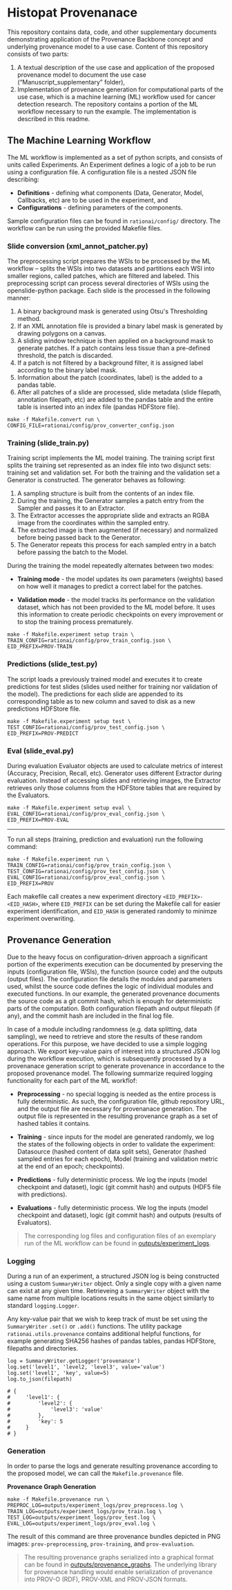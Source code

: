 # Histopat Provenanace

This repository contains data, code, and other supplementary documents demonstrating application of the Provenance Backbone concept and underlying provenance model to a use case. Content of this repository consists of two parts:

1.  A textual description of the use case and application of the proposed provenance model to document the use case (“Manuscript_supplementary” folder),
2.	Implementation of provenance generation for computational parts of the use case, which is a machine learning (ML) workflow used for cancer detection research. The repository contains a portion of the ML workflow necessary to run the example. The implementation is described in this readme.


## The Machine Learning Workflow

The ML workflow is implemented as a set of python scripts, and consists of units called Experiments. An Experiment defines a logic of a job to be run using a configuration file. A configuration file is a nested JSON file describing:

- **Definitions** - defining what components (Data, Generator, Model, Callbacks, etc) are to be used in the experiment, and
- **Configurations** - defining parameters of the components.

Sample configuration files can be found in `rationai/config/` directory. The workflow can be run using the provided Makefile files.

### Slide conversion (xml_annot_patcher.py)

The preprocessing script prepares the WSIs to be processed by the ML workflow – splits the WSIs into two datasets and partitions each WSI into smaller regions, called patches, which are filtered and labeled. This preprocessing script  can process several directories of WSIs using the openslide-python package. Each slide is the processed in the following manner:

1. A binary background mask is generated using Otsu's Thresholding method.
2. If an XML annotation file is provided a binary label mask is generated by drawing polygons on a canvas. 
3. A sliding window technique is then applied on a background mask to generate patches. If a patch contains less tissue than a pre-defined threshold, the patch is discarded.
4. If a patch is not filtered by a background filter, it is assigned label according to the binary label mask.
5. Information about the patch (coordinates, label) is the added to a pandas table.
6. After all patches of a slide are processed, slide metadata (slide filepath, annotation filepath, etc) are added to the pandas table and the entire table is inserted into an index file (pandas HDFStore file).

```
make -f Makefile.convert run \
CONFIG_FILE=rationai/config/prov_converter_config.json
```

### Training (slide_train.py)

Training script implements the ML model training. The training script first splits the training set represented as an index file into two disjunct sets: training set and validation set. For both the training and the validation set a Generator is constructed. The generator behaves as following:

1. A sampling structure  is built from the contents of an index file.
2. During the training, the Generator samples a patch entry from the Sampler and passes it to an Extractor.
3. The Extractor accesses the appropriate slide and extracts an RGBA image from the coordinates within the sampled entry.
4. The extracted image is then augmented (if necessary) and normalized before being passed back to the Generator.
5. The Generator repeats this process for each sampled entry in a batch before passing the batch to the Model.

During the training the model repeatedly alternates between two modes:

- **Training mode** - the model updates its own parameters (weights) based on how well it manages to predict a correct label for the patches.

- **Validation mode** - the model tracks its performance on the validation dataset, which has not been provided to the ML model before. It uses this information to create periodic checkpoints on every improvement or to stop the training process prematurely.

```
make -f Makefile.experiment setup train \
TRAIN_CONFIG=rationai/config/prov_train_config.json \
EID_PREFIX=PROV-TRAIN
```

### Predictions (slide_test.py)

The script loads a previously trained model and executes it to create predictions for test slides (slides used neither for training nor validation of the model). The predictions for each slide are appended to its corresponding table as to new column and saved to disk as a new predictions HDFStore file.

```
make -f Makefile.experiment setup test \
TEST_CONFIG=rationai/config/prov_test_config.json \
EID_PREFIX=PROV-PREDICT
```

### Eval (slide_eval.py)

During evaluation Evaluator objects are used to calculate metrics of interest (Accuracy, Precision, Recall, etc). Generator uses different Extractor during evaluation. Instead of accessing slides and retrieving images, the Extractor retrieves only those columns from the HDFStore tables that are required by the Evaluators.

```
make -f Makefile.experiment setup eval \
EVAL_CONFIG=rationai/config/prov_eval_config.json \
EID_PREFIX=PROV-EVAL
```

---

To run all steps (training, prediction and evaluation) run the following command:

```
make -f Makefile.experiment run \
TRAIN_CONFIG=rationai/config/prov_train_config.json \
TEST_CONFIG=rationai/config/prov_test_config.json \
EVAL_CONFIG=rationai/config/prov_eval_config.json \
EID_PREFIX=PROV
```

Each makefile call creates a new experiment directory `<EID_PREFIX>-<EID_HASH>`, where `EID_PREFIX` can be set during the Makefile call for easier experiment identification, and `EID_HASH` is generated randomly to minimze experiment overwriting.

## Provenance Generation

Due to the heavy focus on configuration-driven approach a significant portion of the experiments execution can be documented by preserving the inputs (configuration file, WSIs), the function (source code) and the outputs (output files). The configuration file details the modules and parameters used, whilst the source code defines the logic of individual modules and executed functions. In our example, the generated provenance documents the source code as a git commit hash, which is enough for deterministic parts of the computation. Both configuration filepath and output filepath (if any), and the commit hash are included in the final log file.

In case of a module including randomness (e.g. data splitting, data sampling), we need to retrieve and store the results of these random operations. For this purpose, we have decided to use a simple logging approach. We export key-value pairs of interest into a structured JSON log during the workflow execution, which is  subsequently processed by a provenanace generation script to generate provenance in accordance to the proposed provenance model. The following summarize required logging functionality for each part of the ML workflof:

- **Preprocessing** - no special logging is needed as the entire process is fully deterministic. As such, the configuration file, github repository URL, and the output file are necessary for provenanace generation. The output file is represented in the resulting provenance graph as a set of hashed tables it contains.

- **Training** - since inputs for the model are generated randomly, we log the states of the following objects in order to validate the experiment: Datasource (hashed content of data split sets), Generator (hashed sampled entries for each epoch), Model (training and validation metric at the end of an epoch; checkpoints). 

- **Predictions** - fully deterministic process. We log the inputs (model checkpoint and dataset), logic (git commit hash) and outputs (HDF5 file with predictions).

- **Evaluations** - fully deterministic process. We log the inputs (model checkpoint and dataset), logic (git commit hash) and outputs (results of Evaluators). 

> The corresponding log files and configuration files of an exemplary run of the ML workflow can be found in [outputs/experiment_logs](/outputs/experiment_logs).

### Logging

During a run of an experiment, a structured JSON log is being constructed using a custom `SummaryWriter` object. Only a single copy with a given name can exist at any given time. Retrieveing a `SummaryWriter` object with the same name from multiple locations results in the same object similarly to standard `logging.Logger`. 

Any key-value pair that we wish to keep track of must be set using the `SummaryWriter` `.set()` or `.add()` functions. The utility package `rationai.utils.provenance` contains additional helpful functions, for example generating SHA256 hashes of pandas tables, pandas HDFStore, filepaths and directories.

```
log = SummaryWriter.getLogger('provenance')
log.set('level1', 'level2, 'level3', value='value')
log.set('level1', 'key', value=5)
log.to_json(filepath)

# {
#     'level1': {
#         'level2': {
#             'level3': 'value'
#         },
#         'key': 5
#     }
# }

```



### Generation

In order to parse the logs and generate resulting provenance according to the proposed model, we can call the `Makefile.provenance` file.

**Provenance Graph Generation**

```
make -f Makefile.provenance run \
PREPROC_LOG=outputs/experiment_logs/prov_preprocess.log \
TRAIN_LOG=outputs/experiment_logs/prov_train.log \
TEST_LOG=outputs/experiment_logs/prov_test.log \
EVAL_LOG=outputs/experiment_logs/prov_eval.log \
```

The result of this command are three provenance bundles depicted in PNG images: `prov-preprocessing`, `prov-training`, and `prov-evaluation`.

> The resulting provenance graphs serialized into a graphical format can be found in [outputs/provenance_graphs](outputs/provenance_graphs). The underlying library for provenance handling would enable serialization of provenance into PROV-O (RDF), PROV-XML and PROV-JSON formats.



